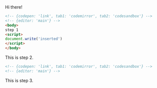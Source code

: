 Hi there!

```html
<!-- {codepen: 'link', tab1: 'codemirror', tab2: 'codesandbox'} -->
<!-- {editor: 'main'} -->
<body>
step 1
<script>
document.write('inserted')
</script>
</body>
```

<!-- {step: 'two'} -->

This is step 2.

```html
<!-- {codepen: 'link', tab1: 'codemirror', tab2: 'codesandbox'} -->
<!-- {editor: 'main'} -->
```

<!-- {step: 'three'} -->

This is step 3.
